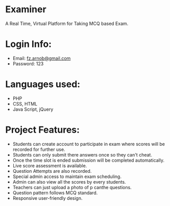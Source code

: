 # Examiner
A Real Time, Virtual Platform for Taking MCQ based Exam. 


# Login Info:
- Email: fz.arnob@gmail.com
- Password: 123


# Languages used:
- PHP
- CSS, HTML
- Java Script, jQuery

# Project Features:
- Students can create account to participate in exam where scores will be recorded for further use.
- Students can only submit there answers once so they can't cheat. 
- Once the time slot is ended submission will be completed automatically. 
- Live score assessment is available.
- Question Attempts are also recorded.
- Special admin access to maintain exam scheduling. 
- Admin can also view all the scores by every students. 
- Teachers can just upload a photo of p canthe questions. 
- Question pattern follows MCQ standard.
- Responsive user-friendly design.


